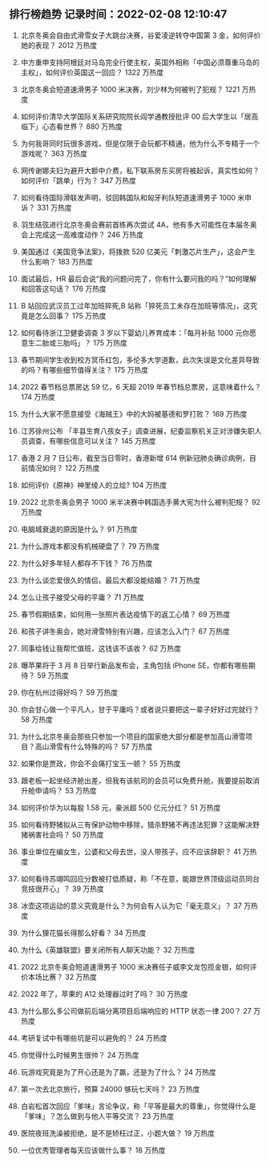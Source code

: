 
## 排行榜趋势 记录时间：2022-02-08 12:10:47
  
  1. 北京冬奥会自由式滑雪女子大跳台决赛，谷爱凌逆转夺中国第 3 金，如何评价她的表现？ 2012 万热度
    
  2. 中方重申支持阿根廷对马岛完全行使主权，英国外相称「中国必须尊重马岛的主权」，如何评价英国这一回应？ 1322 万热度
    
  3. 北京冬奥会短道速滑男子 1000 米决赛，刘少林为何被判了犯规？ 1221 万热度
    
  4. 如何评价清华大学国际关系研究院院长阎学通教授批评 00 后大学生以「居高临下」心态看世界？ 880 万热度
    
  5. 为何我哥同时玩很多游戏，但是仅限于会玩都不精通，他为什么不专精于一个游戏呢？ 363 万热度
    
  6. 网传谢娜夫妇为避开大额中介费，私下联系房东买房将被起诉，真实性如何？如何评价「跳单」行为？ 347 万热度
    
  7. 如何看待国际滑联发声明，驳回韩国队和匈牙利队短道速滑男子 1000 米申诉？ 331 万热度
    
  8. 羽生结弦进行北京冬奥会赛前首练再次尝试 4A，他有多大可能性在本届冬奥会上完成这一高难度动作？ 246 万热度
    
  9. 美国通过《美国竞争法案》，将拨款 520 亿美元「刺激芯片生产」，这会产生什么影响？ 183 万热度
    
  10. 面试最后，HR 最后会说“我的问题问完了，你有什么要问我的吗？”如何理解和回答这句话？ 176 万热度
    
  11. B 站回应武汉员工过年加班猝死,B 站称「猝死员工未存在加班等情况」，这究竟是怎么回事？ 175 万热度
    
  12. 如何看待浙江卫健委调查 3 岁以下婴幼儿养育成本：「每月补贴 1000 元你愿意生二胎或三胎吗」？ 175 万热度
    
  13. 春节期间学生收到校方冥币红包，多伦多大学道歉，此次失误是文化差异导致的吗？有哪些细节值得关注？ 175 万热度
    
  14. 2022 春节档总票房达 59 亿，6 天超 2019 年春节档总票房，这意味着什么？ 174 万热度
    
  15. 为什么大家不愿意接受《海贼王》中的大妈被基德和罗打败？ 169 万热度
    
  16. 江苏徐州公布 「丰县生育八孩女子」调查进展，纪委监察机关正对涉嫌失职人员调查，有哪些信息可以关注？ 145 万热度
    
  17. 香港 2 月 7 日公布，截至当日零时，香港新增 614 例新冠肺炎确诊病例，目前情况如何？ 122 万热度
    
  18. 如何评价《原神》神里绫人的立绘? 104 万热度
    
  19. 2022 北京冬奥会男子 1000 米半决赛中韩国选手黄大宪为什么被判犯规？ 92 万热度
    
  20. 电脑城衰退的原因是什么？ 91 万热度
    
  21. 为什么游戏本都没有机械硬盘了？ 79 万热度
    
  22. 为什么好多年轻人都存不下钱？ 76 万热度
    
  23. 为什么谈恋爱很久的情侣，最后大都没能结婚？ 71 万热度
    
  24. 怎么让孩子接受父母的平庸？ 71 万热度
    
  25. 春节假期结束，如何用一张照片表达疫情下的返工心情？ 69 万热度
    
  26. 和孩子讲冬奥会，她对滑雪特别有兴趣，应该怎么入门？ 67 万热度
    
  27. 同事给钱让我帮忙值班，这钱该不该收？ 62 万热度
    
  28. 曝苹果将于 3 月 8 日举行新品发布会，主角包括 iPhone SE，你都有哪些期待？ 59 万热度
    
  29. 你在杭州过得好吗？ 59 万热度
    
  30. 你会甘心做一个平凡人，甘于平庸吗？或者说只要把这一辈子好好过完就行？ 58 万热度
    
  31. 为什么北京冬奥会那些只参加一个项目的国家绝大部分都是参加高山滑雪项目？高山滑雪有什么特殊的吗？ 57 万热度
    
  32. 如果你是贾政，你会不会痛打宝玉一顿？ 55 万热度
    
  33. 跟老板一起坐经济舱出差，但我有该航司的会员可以免费升舱，我要提前取消升舱申请吗？ 53 万热度
    
  34. 如何评价华为以每股 1.58 元，豪派超 500 亿元分红？ 51 万热度
    
  35. 如何看待野猪拟从三有保护动物中移除，猎杀野猪不再违法犯罪？这能解决野猪祸害社会吗？ 50 万热度
    
  36. 事业单位在编女生，公婆和父母去世，没人带孩子，应不应该辞职？ 41 万热度
    
  37. 如何看待苏翊鸣回应分数被打低质疑，称「不在意，能跟世界顶级运动员同台竞技很开心」？ 39 万热度
    
  38. 冰壶这项运动的意义究竟是什么？为何会有人认为它「毫无意义」？ 37 万热度
    
  39. 为什么狸花猫长得那么好看？ 34 万热度
    
  40. 为什么《英雄联盟》要关闭所有人聊天功能？ 32 万热度
    
  41. 2022 北京冬奥会短道速滑男子 1000 米决赛任子威李文龙包揽金银，如何评价本场比赛？ 32 万热度
    
  42. 2022 年了，苹果的 A12 处理器过时了吗？ 30 万热度
    
  43. 为什么那么多公司做前后端分离项目后端响应的 HTTP 状态一律 200？ 27 万热度
    
  44. 考研复试中有哪些坑是可以避免的？ 24 万热度
    
  45. 你觉得什么时候男生很帅？ 24 万热度
    
  46. 玩游戏究竟是为了开心还是为了赢，还是为了什么？ 24 万热度
    
  47. 第一次去北京旅行，预算 24000 够玩七天吗？ 23 万热度
    
  48. 白岩松首次回应「爹味」言论争议，称「平等是最大的尊重」，你觉得什么是「爹味」？怎么做到与他人平等交流？ 23 万热度
    
  49. 医院夜班洗澡被拒绝，是不是矫枉过正，小题大做？ 19 万热度
    
  50. 一位优秀管理者每天应该做什么事？ 18 万热度
    
